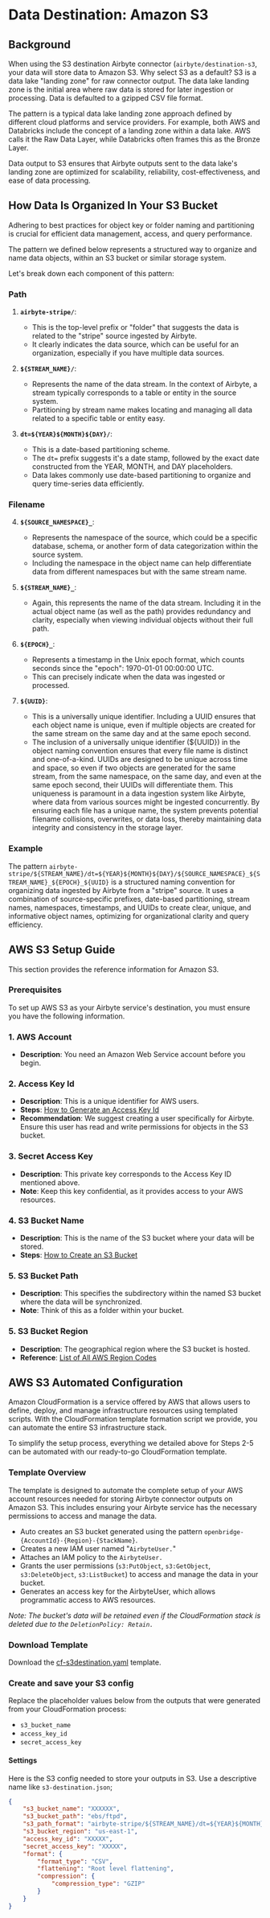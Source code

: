 

# Data Destination: Amazon S3

## Background
When using the S3 destination Airbyte connector (`airbyte/destination-s3`, your data will store data to Amazon S3. Why select S3 as a default? S3 is a data lake "landing zone" for raw connector output. The data lake landing zone is the initial area where raw data is stored for later ingestion or processing. Data is defaulted to a gzipped CSV file format. 

The pattern is a typical data lake landing zone approach defined by different cloud platforms and service providers. For example, both AWS and Databricks include the concept of a landing zone within a data lake. AWS calls it the Raw Data Layer, while Databricks often frames this as the Bronze Layer.

Data output to S3 ensures that Airbyte outputs sent to the data lake's landing zone are optimized for scalability, reliability, cost-effectiveness, and ease of data processing.

## How Data Is Organized In Your S3 Bucket
Adhering to best practices for object key or folder naming and partitioning is crucial for efficient data management, access, and query performance. 

The pattern we defined below represents a structured way to organize and name data objects, within an S3 bucket or similar storage system. 

Let's break down each component of this pattern:

### Path

1. **`airbyte-stripe/`**:
    - This is the top-level prefix or "folder" that suggests the data is related to the "stripe" source ingested by Airbyte. 
    - It clearly indicates the data source, which can be useful for an organization, especially if you have multiple data sources.

2. **`${STREAM_NAME}/`**:
    - Represents the name of the data stream. In the context of Airbyte, a stream typically corresponds to a table or entity in the source system. 
    - Partitioning by stream name makes locating and managing all data related to a specific table or entity easy.

3. **`dt=${YEAR}${MONTH}${DAY}/`**:
    - This is a date-based partitioning scheme. 
    - The `dt=` prefix suggests it's a date stamp, followed by the exact date constructed from the YEAR, MONTH, and DAY placeholders.
    - Data lakes commonly use date-based partitioning to organize and query time-series data efficiently.

### Filename

4. **`${SOURCE_NAMESPACE}_`**:
    - Represents the namespace of the source, which could be a specific database, schema, or another form of data categorization within the source system.
    - Including the namespace in the object name can help differentiate data from different namespaces but with the same stream name.

5. **`${STREAM_NAME}_`**:
    - Again, this represents the name of the data stream. Including it in the actual object name (as well as the path) provides redundancy and clarity, especially when viewing individual objects without their full path.

6. **`${EPOCH}_`**:
    - Represents a timestamp in the Unix epoch format, which counts seconds since the "epoch": 1970-01-01 00:00:00 UTC. 
    - This can precisely indicate when the data was ingested or processed.

7. **`${UUID}`**:
    - This is a universally unique identifier. Including a UUID ensures that each object name is unique, even if multiple objects are created for the same stream on the same day and at the same epoch second. 
    - The inclusion of a universally unique identifier (${UUID}) in the object naming convention ensures that every file name is distinct and one-of-a-kind. UUIDs are designed to be unique across time and space, so even if two objects are generated for the same stream, from the same namespace, on the same day, and even at the same epoch second, their UUIDs will differentiate them. This uniqueness is paramount in a data ingestion system like Airbyte, where data from various sources might be ingested concurrently. By ensuring each file has a unique name, the system prevents potential filename collisions, overwrites, or data loss, thereby maintaining data integrity and consistency in the storage layer.

### Example
The pattern `airbyte-stripe/${STREAM_NAME}/dt=${YEAR}${MONTH}${DAY}/${SOURCE_NAMESPACE}_${STREAM_NAME}_${EPOCH}_${UUID}` is a structured naming convention for organizing data ingested by Airbyte from a "stripe" source. It uses a combination of source-specific prefixes, date-based partitioning, stream names, namespaces, timestamps, and UUIDs to create clear, unique, and informative object names, optimizing for organizational clarity and query efficiency.


## AWS S3 Setup Guide
This section provides the reference information for Amazon S3.

### Prerequisites

To set up AWS S3 as your Airbyte service's destination, you must ensure you have the following information.

### 1. AWS Account
- **Description**: You need an Amazon Web Service account before you begin. 

### 2. Access Key Id
- **Description**: This is a unique identifier for AWS users.
- **Steps**: [How to Generate an Access Key Id](https://aws.amazon.com/documentation/access-key-id-generation)
- **Recommendation**: We suggest creating a user specifically for Airbyte. Ensure this user has read and write permissions for objects in the S3 bucket.

### 3. Secret Access Key

- **Description**: This private key corresponds to the Access Key ID mentioned above.
- **Note**: Keep this key confidential, as it provides access to your AWS resources.

### 4. S3 Bucket Name

- **Description**: This is the name of the S3 bucket where your data will be stored.
- **Steps**: [How to Create an S3 Bucket](https://aws.amazon.com/documentation/create-s3-bucket)

### 5. S3 Bucket Path

- **Description**: This specifies the subdirectory within the named S3 bucket where the data will be synchronized.
- **Note**: Think of this as a folder within your bucket.

### 5. S3 Bucket Region

- **Description**: The geographical region where the S3 bucket is hosted.
- **Reference**: [List of All AWS Region Codes](https://aws.amazon.com/documentation/region-codes)

## AWS S3 Automated Configuration
Amazon CloudFormation is a service offered by AWS that allows users to define, deploy, and manage infrastructure resources using templated scripts. With the CloudFormation template formation script we provide, you can automate the entire S3 infrastructure stack.

To simplify the setup process, everything we detailed above for Steps 2-5 can be automated with our ready-to-go CloudFormation template. 

### Template Overview
 The template is designed to automate the complete setup of your AWS account resources needed for storing Airbyte connector outputs on Amazon S3. This includes ensuring your Airbyte service has the necessary permissions to access and manage the data.

- Auto creates an S3 bucket generated using the pattern `openbridge-{AccountId}-{Region}-{StackName}`.
- Creates a new IAM user named "`AirbyteUser.`"
- Attaches an IAM policy to the `AirbyteUser.`
- Grants the user permissions (`s3:PutObject`, `s3:GetObject`, `s3:DeleteObject`, `s3:ListBucket`) to access and manage the data in your bucket.
- Generates an access key for the AirbyteUser, which allows programmatic access to AWS resources.

*Note: The bucket's data will be retained even if the CloudFormation stack is deleted due to the `DeletionPolicy: Retain.`*

### Download Template
Download the [cf-s3destination.yaml](./cf-s3destination.yaml) template.

### Create and save your S3 config

Replace the placeholder values below from the outputs that were generated from your CloudFormation process:

- `s3_bucket_name`
- `access_key_id`
- `secret_access_key`


#### Settings
Here is the S3 config needed to store your outputs in S3. Use a descriptive name like `s3-destination.json`;

```JSON
{
    "s3_bucket_name": "XXXXXX",
    "s3_bucket_path": "ebs/ftpd",
    "s3_path_format": "airbyte-stripe/${STREAM_NAME}/dt=${YEAR}${MONTH}${DAY}/${SOURCE_NAMESPACE}_${STREAM_NAME}_${EPOCH}_${UUID}",
    "s3_bucket_region": "us-east-1",
    "access_key_id": "XXXXX",
    "secret_access_key": "XXXXX",
    "format": {
        "format_type": "CSV",
        "flattening": "Root level flattening",
        "compression": { 
            "compression_type": "GZIP" 
        }
    }
}
```